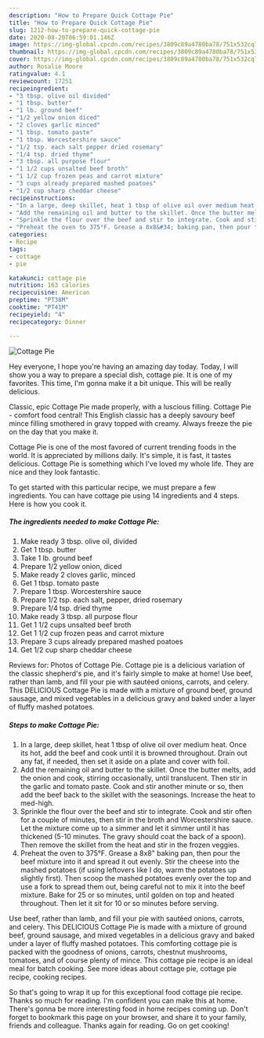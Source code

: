 ```yaml
---
description: "How to Prepare Quick Cottage Pie"
title: "How to Prepare Quick Cottage Pie"
slug: 1212-how-to-prepare-quick-cottage-pie
date: 2020-08-20T06:59:01.146Z
image: https://img-global.cpcdn.com/recipes/3809c89a4780ba78/751x532cq70/cottage-pie-recipe-main-photo.jpg
thumbnail: https://img-global.cpcdn.com/recipes/3809c89a4780ba78/751x532cq70/cottage-pie-recipe-main-photo.jpg
cover: https://img-global.cpcdn.com/recipes/3809c89a4780ba78/751x532cq70/cottage-pie-recipe-main-photo.jpg
author: Rosalie Moore
ratingvalue: 4.1
reviewcount: 17251
recipeingredient:
- "3 tbsp. olive oil divided"
- "1 tbsp. butter"
- "1 lb. ground beef"
- "1/2 yellow onion diced"
- "2 cloves garlic minced"
- "1 tbsp. tomato paste"
- "1 tbsp. Worcestershire sauce"
- "1/2 tsp. each salt pepper dried rosemary"
- "1/4 tsp. dried thyme"
- "3 tbsp. all purpose flour"
- "1 1/2 cups unsalted beef broth"
- "1 1/2 cup frozen peas and carrot mixture"
- "3 cups already prepared mashed poatoes"
- "1/2 cup sharp cheddar cheese"
recipeinstructions:
- "In a large, deep skillet, heat 1 tbsp of olive oil over medium heat. Once its hot, add the beef and cook until it is browned throughout. Drain out any fat, if needed, then set it aside on a plate and cover with foil."
- "Add the remaining oil and butter to the skillet. Once the butter melts, add the onion and cook, stirring occasionally, until translucent. Then stir in the garlic and tomato paste. Cook and stir another minute or so, then add the beef back to the skillet with the seasonings. Increase the heat to med-high."
- "Sprinkle the flour over the beef and stir to integrate. Cook and stir often for a couple of minutes, then stir in the broth and Worcestershire sauce. Let the mixture come up to a simmer and let it simmer until it has thickened (5-10 minutes. The gravy should coat the back of a spoon). Then remove the skillet from the heat and stir in the frozen veggies."
- "Preheat the oven to 375°F. Grease a 8x8&#34; baking pan, then pour the beef mixture into it and spread it out evenly. Stir the cheese into the mashed potatoes (if using leftovers like I do, warm the potatoes up slightly first). Then scoop the mashed potatoes evenly over the top and use a fork to spread them out, being careful not to mix it into the beef mixture. Bake for 25 or so minutes, until golden on top and heated throughout. Then let it sit for 10 or so minutes before serving."
categories:
- Recipe
tags:
- cottage
- pie

katakunci: cottage pie 
nutrition: 163 calories
recipecuisine: American
preptime: "PT38M"
cooktime: "PT41M"
recipeyield: "4"
recipecategory: Dinner

---
```



![Cottage Pie](https://img-global.cpcdn.com/recipes/3809c89a4780ba78/751x532cq70/cottage-pie-recipe-main-photo.jpg)

Hey everyone, I hope you're having an amazing day today. Today, I will show you a way to prepare a special dish, cottage pie. It is one of my favorites. This time, I'm gonna make it a bit unique. This will be really delicious.

Classic, epic Cottage Pie made properly, with a luscious filling. Cottage Pie - comfort food central! This English classic has a deeply savoury beef mince filling smothered in gravy topped with creamy. Always freeze the pie on the day that you make it.

Cottage Pie is one of the most favored of current trending foods in the world. It is appreciated by millions daily. It's simple, it is fast, it tastes delicious. Cottage Pie is something which I've loved my whole life. They are nice and they look fantastic.


To get started with this particular recipe, we must prepare a few ingredients. You can have cottage pie using 14 ingredients and 4 steps. Here is how you cook it.

<!--inarticleads1-->

##### The ingredients needed to make Cottage Pie:

1. Make ready 3 tbsp. olive oil, divided
1. Get 1 tbsp. butter
1. Take 1 lb. ground beef
1. Prepare 1/2 yellow onion, diced
1. Make ready 2 cloves garlic, minced
1. Get 1 tbsp. tomato paste
1. Prepare 1 tbsp. Worcestershire sauce
1. Prepare 1/2 tsp. each salt, pepper, dried rosemary
1. Prepare 1/4 tsp. dried thyme
1. Make ready 3 tbsp. all purpose flour
1. Get 1 1/2 cups unsalted beef broth
1. Get 1 1/2 cup frozen peas and carrot mixture
1. Prepare 3 cups already prepared mashed poatoes
1. Get 1/2 cup sharp cheddar cheese


Reviews for: Photos of Cottage Pie. Cottage pie is a delicious variation of the classic shepherd&#39;s pie, and it&#39;s fairly simple to make at home! Use beef, rather than lamb, and fill your pie with sautéed onions, carrots, and celery. This DELICIOUS Cottage Pie is made with a mixture of ground beef, ground sausage, and mixed vegetables in a delicious gravy and baked under a layer of fluffy mashed potatoes. 

<!--inarticleads2-->

##### Steps to make Cottage Pie:

1. In a large, deep skillet, heat 1 tbsp of olive oil over medium heat. Once its hot, add the beef and cook until it is browned throughout. Drain out any fat, if needed, then set it aside on a plate and cover with foil.
1. Add the remaining oil and butter to the skillet. Once the butter melts, add the onion and cook, stirring occasionally, until translucent. Then stir in the garlic and tomato paste. Cook and stir another minute or so, then add the beef back to the skillet with the seasonings. Increase the heat to med-high.
1. Sprinkle the flour over the beef and stir to integrate. Cook and stir often for a couple of minutes, then stir in the broth and Worcestershire sauce. Let the mixture come up to a simmer and let it simmer until it has thickened (5-10 minutes. The gravy should coat the back of a spoon). Then remove the skillet from the heat and stir in the frozen veggies.
1. Preheat the oven to 375°F. Grease a 8x8&#34; baking pan, then pour the beef mixture into it and spread it out evenly. Stir the cheese into the mashed potatoes (if using leftovers like I do, warm the potatoes up slightly first). Then scoop the mashed potatoes evenly over the top and use a fork to spread them out, being careful not to mix it into the beef mixture. Bake for 25 or so minutes, until golden on top and heated throughout. Then let it sit for 10 or so minutes before serving.


Use beef, rather than lamb, and fill your pie with sautéed onions, carrots, and celery. This DELICIOUS Cottage Pie is made with a mixture of ground beef, ground sausage, and mixed vegetables in a delicious gravy and baked under a layer of fluffy mashed potatoes. This comforting cottage pie is packed with the goodness of onions, carrots, chestnut mushrooms, tomatoes, and of course plenty of mince. This cottage pie recipe is an ideal meal for batch cooking. See more ideas about cottage pie, cottage pie recipe, cooking recipes. 

So that's going to wrap it up for this exceptional food cottage pie recipe. Thanks so much for reading. I'm confident you can make this at home. There's gonna be more interesting food in home recipes coming up. Don't forget to bookmark this page on your browser, and share it to your family, friends and colleague. Thanks again for reading. Go on get cooking!

